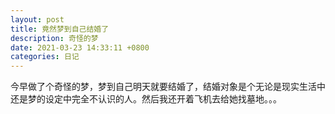 ```yaml
---
layout: post
title: 竟然梦到自己结婚了
description: 奇怪的梦
date: 2021-03-23 14:33:11 +0800
categories: 日记
---
```


今早做了个奇怪的梦，梦到自己明天就要结婚了，结婚对象是个无论是现实生活中还是梦的设定中完全不认识的人。然后我还开着飞机去给她找墓地。。。